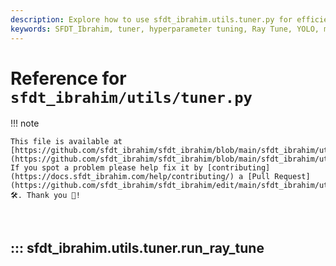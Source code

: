 ```yaml
---
description: Explore how to use sfdt_ibrahim.utils.tuner.py for efficient hyperparameter tuning with Ray Tune. Learn implementation details and example usage.
keywords: SFDT_Ibrahim, tuner, hyperparameter tuning, Ray Tune, YOLO, machine learning, AI, optimization
---
```


# Reference for `sfdt_ibrahim/utils/tuner.py`

!!! note

    This file is available at [https://github.com/sfdt_ibrahim/sfdt_ibrahim/blob/main/sfdt_ibrahim/utils/tuner.py](https://github.com/sfdt_ibrahim/sfdt_ibrahim/blob/main/sfdt_ibrahim/utils/tuner.py). If you spot a problem please help fix it by [contributing](https://docs.sfdt_ibrahim.com/help/contributing/) a [Pull Request](https://github.com/sfdt_ibrahim/sfdt_ibrahim/edit/main/sfdt_ibrahim/utils/tuner.py) 🛠️. Thank you 🙏!

<br>

## ::: sfdt_ibrahim.utils.tuner.run_ray_tune

<br><br>
